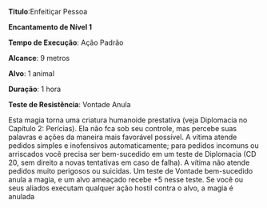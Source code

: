 **Titulo**:Enfeitiçar Pessoa

**Encantamento de Nível 1**

**Tempo de Execução**: Ação Padrão

**Alcance**: 9 metros

**Alvo**: 1 animal

**Duração**: 1 hora

**Teste de Resistência**: Vontade Anula

Esta magia torna uma criatura humanoide prestativa (veja Diplomacia no Capítulo 2: Perícias). Ela não fca sob seu
controle, mas percebe suas palavras e ações da maneira mais favorável possível. A vítima atende pedidos simples e inofensivos automaticamente; para pedidos incomuns ou arriscados você precisa ser bem-sucedido em um teste de Diplomacia (CD 20, sem direito a novas tentativas em caso de falha). A
vítima não atende pedidos muito perigosos ou suicidas.
Um teste de Vontade bem-sucedido anula a magia, e um alvo ameaçado recebe +5 nesse teste. Se você ou seus aliados executam qualquer ação hostil contra o alvo, a magia é anulada